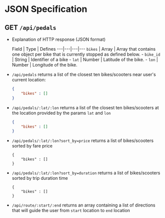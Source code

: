 # JSON Specification

## GET `/api/pedals`

- Explanation of HTTP response (JSON format)

    Field | Type | Defines
    ---|---|---|---
    `bikes` |  Array | Array that contains one object per bike that is currently stopped as defined below.
    \-&nbsp;`bike_id` |  String | Identifier of a bike
    \-&nbsp;`lat` |  Number | Latitude of the bike.
    \-&nbsp;`lon` |  Number | Longitude of the bike.

- `/api/pedals` returns a list of the closest ten bikes/scooters near user's current location:
    ```json
    {
        "bikes" : []
    }
    ```

- `/api/pedals/:lat/:lon` returns a list of the closest ten bikes/scooters at the location provided by the params `lat` and `lon`
    ```json
    {
        "bikes" : []
    }
    ```
    
- `/api/pedals/:lat/:lon?sort_by=price` returns a list of bikes/scooters sorted by fare price
    ```jsonc
    {
        "bikes" : []
    }
    ```

- `/api/pedals/:lat/:lon?sort_by=duration` returns a list of bikes/scooters sorted by trip duration time
    ```jsonc
    {
        "bikes" : []
    }
    ```
    
- `/api/route/:start/:end` returns an array containing a list of directions that will guide the user from `start` location to `end` location